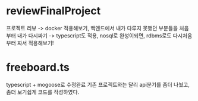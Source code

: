 # reviewFinalProject

프로젝트 리뷰 -> docker 적용해보기, 백엔드에서 내가 다루지 못했던 부분들을 처음부터 내가 다시짜기 -> typescript도 적용, 
nosql로 완성이되면, rdbms로도 다시처음부터 짜서 적용해보기!

# freeboard.ts 

typescript + mogoose로  수정완료 기존 프로젝트와는 달리 api분기를 좀더 나눴고, 좀더 보기쉽게 코드를 작성하였다.
